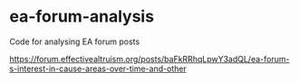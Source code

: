 # ea-forum-analysis
Code for analysing EA forum posts

https://forum.effectivealtruism.org/posts/baFkRRhqLpwY3adQL/ea-forum-s-interest-in-cause-areas-over-time-and-other
